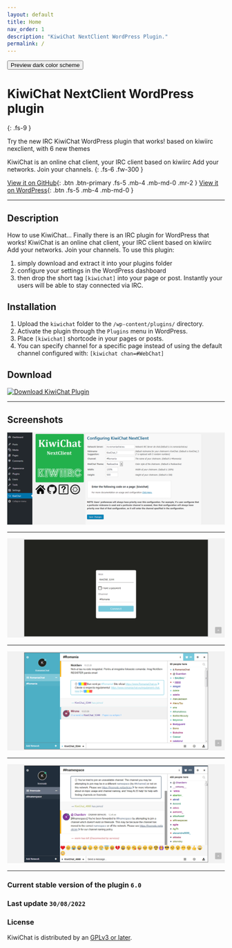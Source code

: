 ```yaml
---
layout: default
title: Home
nav_order: 1
description: "KiwiChat NextClient WordPress Plugin."
permalink: /
---
```


<button class="btn js-toggle-dark-mode">Preview dark color scheme</button>

<script>
const toggleDarkMode = document.querySelector('.js-toggle-dark-mode');

jtd.addEvent(toggleDarkMode, 'click', function(){
  if (jtd.getTheme() === 'dark') {
    jtd.setTheme('light');
    toggleDarkMode.textContent = 'Preview dark color scheme';
  } else {
    jtd.setTheme('dark');
    toggleDarkMode.textContent = 'Return to the light side';
  }
});
</script>

# KiwiChat NextClient WordPress plugin
{: .fs-9 }

Try the new IRC KiwiChat WordPress plugin that works! based on kiwiirc nexclient, with 6 new themes

KiwiChat is an online chat client, your IRC client based on kiwiirc Add your networks. Join your channels.
{: .fs-6 .fw-300 }

[View it on GitHub](https://github.com/KiwiChat/wp-kiwichat){: .btn .btn-primary .fs-5 .mb-4 .mb-md-0 .mr-2 } [View it on WordPress](https://wordpress.org/plugins/kiwichat/){: .btn .fs-5 .mb-4 .mb-md-0 }

---

## Description

How to use KiwiChat…
Finally there is an IRC plugin for WordPress that works!
KiwiChat is an online chat client, your IRC client based on kiwiirc Add your networks. Join your channels.
To use this plugin:
1. simply download and extract it into your plugins folder
2. configure your settings in the WordPress dashboard
3. then drop the short tag ```[kiwichat]``` into your page or post.
Instantly your users will be able to stay connected via IRC.

## Installation

1. Upload the ```kiwichat``` folder to the ```/wp-content/plugins/``` directory.
2. Activate the plugin through the ```Plugins``` menu in WordPress.
3. Place ```[kiwichat]``` shortcode in your pages or posts.
4. You can specify channel for a specific page instead of using the default channel configured with: ```[kiwichat chan=#WebChat]```


## Download

[![Download KiwiChat Plugin][image]][hyperlink]

  [hyperlink]: https://wordpress.org/plugins/kiwichat/
  [image]: https://kiwichat.github.io/assets/images/kiwichat-300x150.png
  
 ---
 
## Screenshots

![Plugin configuration](https://raw.githubusercontent.com/KiwiChat/wp-kiwichat/master/assets/screenshot-1.png "Plugin configuration options page")

---

![Capture KiwiChat Home Screen](https://raw.githubusercontent.com/KiwiChat/wp-kiwichat/master/assets/screenshot-2.png "Capture KiwiChat Home Screen")

---

![Capture KiwiChat Online Chat](https://raw.githubusercontent.com/KiwiChat/wp-kiwichat/master/assets/screenshot-3.png "Capture KiwiChat Online Chat")

---

![KiwiChat Connected In Chat](https://raw.githubusercontent.com/KiwiChat/wp-kiwichat/master/assets/screenshot-4.png "KiwiChat Connected In Chat")
  
---

### Current stable version of the plugin ```6.0```
### Last update ```30/08/2022```

### License

KiwiChat is distributed by an [GPLv3 or later](http://www.gnu.org/licenses/gpl-3.0.html).
